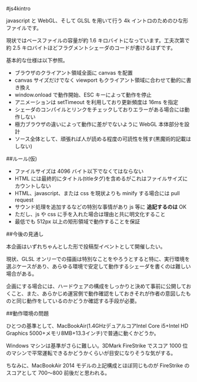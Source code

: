 #js4kintro

javascript と WebGL、そして GLSL を用いて行う 4k イントロのためのひな形ファイルです。

現状ではベースファイルの容量が約 1.6 キロバイトになっています。工夫次第で約 2.5 キロバイトほどフラグメントシェーダのコードが書けるはずです。

基本的な仕様は以下参照。

* ブラウザのクライアント領域全面に canvas を配置
* canvas サイズだけでなく viewport もクライアント領域に合わせて動的に書き換え
* window.onload で動作開始、ESC キーによって動作を停止
* アニメーションは setTimeout を利用しており更新頻度は 16ms を指定
* シェーダのコンパイルとリンクをチェックしておりエラーがある場合には動作しない
* 極力ブラウザの違いによって動作に差がでないように WebGL 本体部分を設計
* ソース全体として、頑張れば人が読める程度の可読性を残す(黒魔術的記載はしない)


##ルール(仮)

* ファイルサイズは 4096 バイト以下でなくてはならない
* HTML には最終的にタイトル(titleタグ)を含めるがこれはファイルサイズにカウントしない
* HTML、javascript、または css を現状よりも minify する場合には pull request
* サウンド処理を追加するなどの特別な事情があり js 等に **追記するのは** OK
* ただし、js や css に手を入れた場合は理由と共に明文化すること
* 最低でも 512px 以上の矩形領域で動作することを保証


##今後の見通し

本企画はいずれちゃんとした形で投稿型イベントとして開催したい。

現状、GLSL オンリーでの描画は特別なことをやろうとすると特に、実行環境を選ぶケースがあり、あらゆる環境で安定して動作するシェーダを書くのは難しい場合がある。

企画にする場合には、ハードウェアの構成をしっかりと決めて事前に公開しておくこと、また、あらかじめ運営側で動作確認をしておきそれが作者の意図したものと同じ動作をしているのかどうか確認する手段が必要。


##動作環境の問題

ひとつの基準として、MacBookAir(1.4GHzデュアルコアIntel Core i5+Intel HD Graphics 5000+メモリ8MB+13.3インチ)で普通に動くかどうか。

Windows マシンは基準がさらに難しい。3DMark FireStrike でスコア 1000 位のマシンで平常運転できるかどうかくらいが目安になりそうな気がする。

ちなみに、MacBookAir 2014 モデルの上記構成とほぼ同じものが FireStrike のスコアとして 700～800 前後だと思われる。

